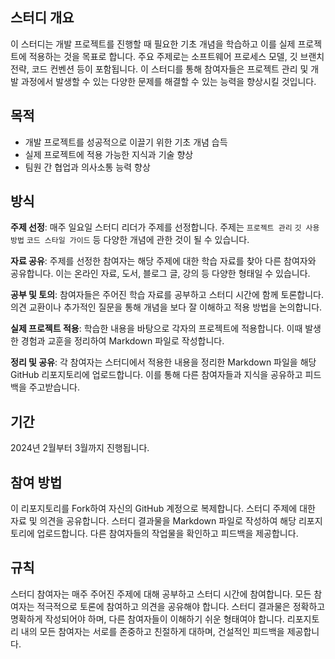 ## 스터디 개요
이 스터디는 개발 프로젝트를 진행할 때 필요한 기초 개념을 학습하고 이를 실제 프로젝트에 적용하는 것을 목표로 합니다. 주요 주제로는 소프트웨어 프로세스 모델, 깃 브랜치 전략, 코드 컨벤션 등이 포함됩니다. 이 스터디를 통해 참여자들은 프로젝트 관리 및 개발 과정에서 발생할 수 있는 다양한 문제를 해결할 수 있는 능력을 향상시킬 것입니다.

## 목적
* 개발 프로젝트를 성공적으로 이끌기 위한 기초 개념 습득
* 실제 프로젝트에 적용 가능한 지식과 기술 향상
* 팀원 간 협업과 의사소통 능력 향상

## 방식
**주제 선정**: 매주 일요일 스터디 리더가 주제를 선정합니다. 주제는 `프로젝트 관리` `깃 사용 방법` `코드 스타일 가이드` 등 다양한 개념에 관한 것이 될 수 있습니다.

**자료 공유**: 주제를 선정한 참여자는 해당 주제에 대한 학습 자료를 찾아 다른 참여자와 공유합니다. 이는 온라인 자료, 도서, 블로그 글, 강의 등 다양한 형태일 수 있습니다.

**공부 및 토의**: 참여자들은 주어진 학습 자료를 공부하고 스터디 시간에 함께 토론합니다. 의견 교환이나 추가적인 질문을 통해 개념을 보다 잘 이해하고 적용 방법을 논의합니다.

**실제 프로젝트 적용**: 학습한 내용을 바탕으로 각자의 프로젝트에 적용합니다. 이때 발생한 경험과 교훈을 정리하여 Markdown 파일로 작성합니다.

**정리 및 공유**: 각 참여자는 스터디에서 적용한 내용을 정리한 Markdown 파일을 해당 GitHub 리포지토리에 업로드합니다. 이를 통해 다른 참여자들과 지식을 공유하고 피드백을 주고받습니다.

## 기간
2024년 2월부터 3월까지 진행됩니다.

## 참여 방법
이 리포지토리를 Fork하여 자신의 GitHub 계정으로 복제합니다.
스터디 주제에 대한 자료 및 의견을 공유합니다.
스터디 결과물을 Markdown 파일로 작성하여 해당 리포지토리에 업로드합니다.
다른 참여자들의 작업물을 확인하고 피드백을 제공합니다.

## 규칙
스터디 참여자는 매주 주어진 주제에 대해 공부하고 스터디 시간에 참여합니다.
모든 참여자는 적극적으로 토론에 참여하고 의견을 공유해야 합니다.
스터디 결과물은 정확하고 명확하게 작성되어야 하며, 다른 참여자들이 이해하기 쉬운 형태여야 합니다.
리포지토리 내의 모든 참여자는 서로를 존중하고 친절하게 대하며, 건설적인 피드백을 제공합니다.
